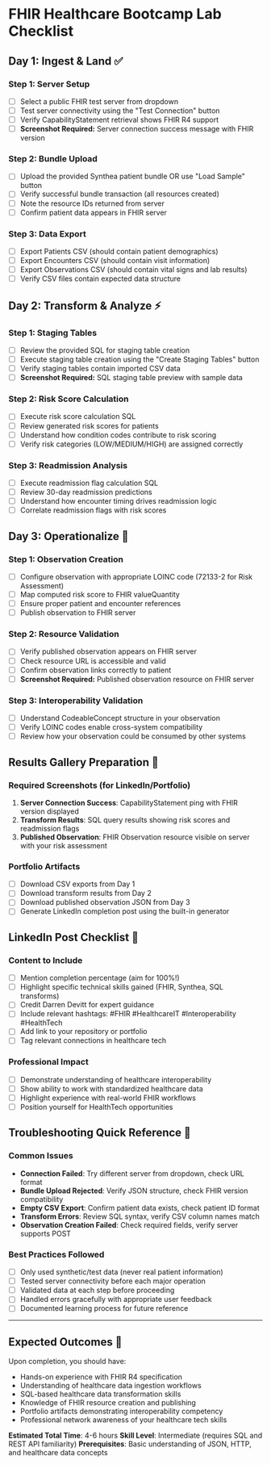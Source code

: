 # FHIR Healthcare Bootcamp Lab Checklist

## Day 1: Ingest & Land ✅

### Step 1: Server Setup
- [ ] Select a public FHIR test server from dropdown
- [ ] Test server connectivity using the "Test Connection" button
- [ ] Verify CapabilityStatement retrieval shows FHIR R4 support
- [ ] **Screenshot Required:** Server connection success message with FHIR version

### Step 2: Bundle Upload
- [ ] Upload the provided Synthea patient bundle OR use "Load Sample" button
- [ ] Verify successful bundle transaction (all resources created)
- [ ] Note the resource IDs returned from server
- [ ] Confirm patient data appears in FHIR server

### Step 3: Data Export
- [ ] Export Patients CSV (should contain patient demographics)
- [ ] Export Encounters CSV (should contain visit information)
- [ ] Export Observations CSV (should contain vital signs and lab results)
- [ ] Verify CSV files contain expected data structure

## Day 2: Transform & Analyze ⚡

### Step 1: Staging Tables
- [ ] Review the provided SQL for staging table creation
- [ ] Execute staging table creation using the "Create Staging Tables" button
- [ ] Verify staging tables contain imported CSV data
- [ ] **Screenshot Required:** SQL staging table preview with sample data

### Step 2: Risk Score Calculation
- [ ] Execute risk score calculation SQL
- [ ] Review generated risk scores for patients
- [ ] Understand how condition codes contribute to risk scoring
- [ ] Verify risk categories (LOW/MEDIUM/HIGH) are assigned correctly

### Step 3: Readmission Analysis
- [ ] Execute readmission flag calculation SQL
- [ ] Review 30-day readmission predictions
- [ ] Understand how encounter timing drives readmission logic
- [ ] Correlate readmission flags with risk scores

## Day 3: Operationalize 🚀

### Step 1: Observation Creation
- [ ] Configure observation with appropriate LOINC code (72133-2 for Risk Assessment)
- [ ] Map computed risk score to FHIR valueQuantity
- [ ] Ensure proper patient and encounter references
- [ ] Publish observation to FHIR server

### Step 2: Resource Validation
- [ ] Verify published observation appears on FHIR server
- [ ] Check resource URL is accessible and valid
- [ ] Confirm observation links correctly to patient
- [ ] **Screenshot Required:** Published observation resource on FHIR server

### Step 3: Interoperability Validation
- [ ] Understand CodeableConcept structure in your observation
- [ ] Verify LOINC codes enable cross-system compatibility
- [ ] Review how your observation could be consumed by other systems

## Results Gallery Preparation 📸

### Required Screenshots (for LinkedIn/Portfolio)
1. **Server Connection Success**: CapabilityStatement ping with FHIR version displayed
2. **Transform Results**: SQL query results showing risk scores and readmission flags
3. **Published Observation**: FHIR Observation resource visible on server with your risk assessment

### Portfolio Artifacts
- [ ] Download CSV exports from Day 1
- [ ] Download transform results from Day 2 
- [ ] Download published observation JSON from Day 3
- [ ] Generate LinkedIn completion post using the built-in generator

## LinkedIn Post Checklist 📱

### Content to Include
- [ ] Mention completion percentage (aim for 100%!)
- [ ] Highlight specific technical skills gained (FHIR, Synthea, SQL transforms)
- [ ] Credit Darren Devitt for expert guidance
- [ ] Include relevant hashtags: #FHIR #HealthcareIT #Interoperability #HealthTech
- [ ] Add link to your repository or portfolio
- [ ] Tag relevant connections in healthcare tech

### Professional Impact
- [ ] Demonstrate understanding of healthcare interoperability
- [ ] Show ability to work with standardized healthcare data
- [ ] Highlight experience with real-world FHIR workflows
- [ ] Position yourself for HealthTech opportunities

## Troubleshooting Quick Reference 🔧

### Common Issues
- **Connection Failed**: Try different server from dropdown, check URL format
- **Bundle Upload Rejected**: Verify JSON structure, check FHIR version compatibility
- **Empty CSV Export**: Confirm patient data exists, check patient ID format
- **Transform Errors**: Review SQL syntax, verify CSV column names match
- **Observation Creation Failed**: Check required fields, verify server supports POST

### Best Practices Followed
- [ ] Only used synthetic/test data (never real patient information)
- [ ] Tested server connectivity before each major operation
- [ ] Validated data at each step before proceeding
- [ ] Handled errors gracefully with appropriate user feedback
- [ ] Documented learning process for future reference

---

## Expected Outcomes 🎯

Upon completion, you should have:
- Hands-on experience with FHIR R4 specification
- Understanding of healthcare data ingestion workflows
- SQL-based healthcare data transformation skills
- Knowledge of FHIR resource creation and publishing
- Portfolio artifacts demonstrating interoperability competency
- Professional network awareness of your healthcare tech skills

**Estimated Total Time**: 4-6 hours
**Skill Level**: Intermediate (requires SQL and REST API familiarity)
**Prerequisites**: Basic understanding of JSON, HTTP, and healthcare data concepts
